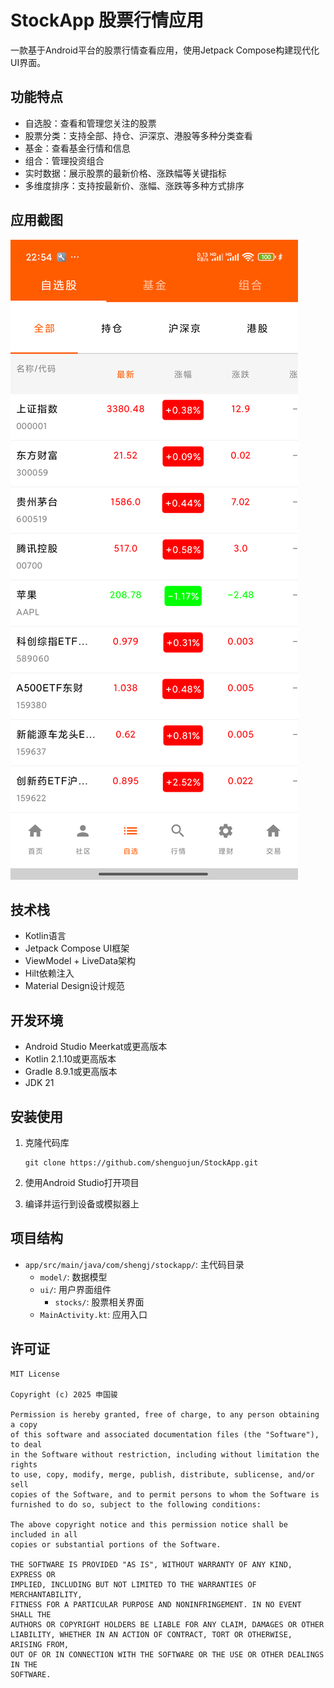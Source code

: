 # StockApp 股票行情应用

一款基于Android平台的股票行情查看应用，使用Jetpack Compose构建现代化UI界面。

## 功能特点

- 自选股：查看和管理您关注的股票
- 股票分类：支持全部、持仓、沪深京、港股等多种分类查看
- 基金：查看基金行情和信息
- 组合：管理投资组合
- 实时数据：展示股票的最新价格、涨跌幅等关键指标
- 多维度排序：支持按最新价、涨幅、涨跌等多种方式排序

## 应用截图
![自选股](screenshots/Screenshot.png)

## 技术栈

- Kotlin语言
- Jetpack Compose UI框架
- ViewModel + LiveData架构
- Hilt依赖注入
- Material Design设计规范

## 开发环境

- Android Studio Meerkat或更高版本
- Kotlin 2.1.10或更高版本
- Gradle 8.9.1或更高版本
- JDK 21

## 安装使用

1. 克隆代码库
   ```
   git clone https://github.com/shenguojun/StockApp.git
   ```

2. 使用Android Studio打开项目

3. 编译并运行到设备或模拟器上

## 项目结构

- `app/src/main/java/com/shengj/stockapp/`: 主代码目录
  - `model/`: 数据模型
  - `ui/`: 用户界面组件
    - `stocks/`: 股票相关界面
  - `MainActivity.kt`: 应用入口

## 许可证

```
MIT License

Copyright (c) 2025 申国骏

Permission is hereby granted, free of charge, to any person obtaining a copy
of this software and associated documentation files (the "Software"), to deal
in the Software without restriction, including without limitation the rights
to use, copy, modify, merge, publish, distribute, sublicense, and/or sell
copies of the Software, and to permit persons to whom the Software is
furnished to do so, subject to the following conditions:

The above copyright notice and this permission notice shall be included in all
copies or substantial portions of the Software.

THE SOFTWARE IS PROVIDED "AS IS", WITHOUT WARRANTY OF ANY KIND, EXPRESS OR
IMPLIED, INCLUDING BUT NOT LIMITED TO THE WARRANTIES OF MERCHANTABILITY,
FITNESS FOR A PARTICULAR PURPOSE AND NONINFRINGEMENT. IN NO EVENT SHALL THE
AUTHORS OR COPYRIGHT HOLDERS BE LIABLE FOR ANY CLAIM, DAMAGES OR OTHER
LIABILITY, WHETHER IN AN ACTION OF CONTRACT, TORT OR OTHERWISE, ARISING FROM,
OUT OF OR IN CONNECTION WITH THE SOFTWARE OR THE USE OR OTHER DEALINGS IN THE
SOFTWARE.
``` 